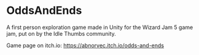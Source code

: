 # OddsAndEnds
A first person exploration game made in Unity for the Wizard Jam 5 game jam, put on by the Idle Thumbs community.

Game page on itch.io: https://abnorvec.itch.io/odds-and-ends
